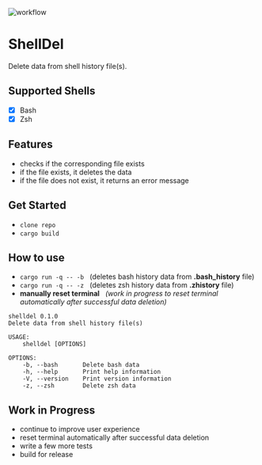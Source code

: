 ![workflow](https://github.com/xTeKc/ShellDel/actions/workflows/ci.yml/badge.svg)

# **ShellDel**
Delete data from shell history file(s). <br> 

## **Supported Shells**
- [x] Bash
- [x] Zsh

## **Features**
- checks if the corresponding file exists
- if the file exists, it deletes the data
- if the file does not exist, it returns an error message

## **Get Started**
- `clone repo`
- `cargo build`

## **How to use**
- `cargo run -q -- -b` $~$ (deletes bash history data from **.bash_history** file)
- `cargo run -q -- -z` $~$ (deletes zsh history data from **.zhistory** file)
- **manually reset terminal** $~$ *(work in progress to reset terminal automatically after successful data deletion)*

```
shelldel 0.1.0
Delete data from shell history file(s)

USAGE:
    shelldel [OPTIONS]

OPTIONS:
    -b, --bash       Delete bash data
    -h, --help       Print help information
    -V, --version    Print version information
    -z, --zsh        Delete zsh data
```

## **Work in Progress**
- continue to improve user experience
- reset terminal automatically after successful data deletion
- write a few more tests
- build for release